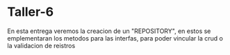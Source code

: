 # Taller-6
En esta entrega veremos la creacion de un "REPOSITORY", en estos se emplementaran los metodos para las interfas, para poder vincular la crud o la validacion de reistros
